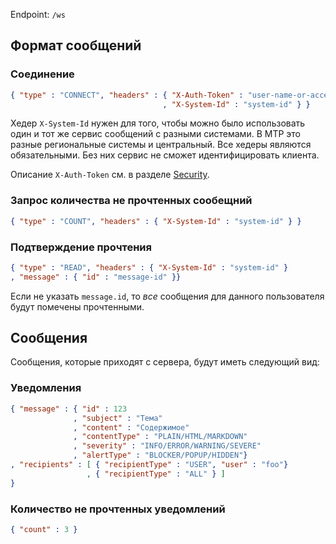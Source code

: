 Endpoint: `/ws`

## Формат сообщений

### Соединение
```json
{ "type" : "CONNECT", "headers" : { "X-Auth-Token" : "user-name-or-access-token"
                                  , "X-System-Id" : "system-id" } }
```

Хедер `X-System-Id` нужен для того, чтобы можно было использовать один и тот же сервис
сообщений с разными системами. В МТР это разные региональные системы 
и центральный. Все хедеры являются обязательными. Без них сервис не сможет
идентифицировать клиента.

Описание `X-Auth-Token` см. в разделе [Security](Security.md).

### Запрос количества не прочтенных сообещний
```json
{ "type" : "COUNT", "headers" : { "X-System-Id" : "system-id" } }
```

### Подтверждение прочтения
```json
{ "type" : "READ", "headers" : { "X-System-Id" : "system-id" }
, "message" : { "id" : "message-id" }}
```
Если не указать `message.id`, то *все* сообщения для данного пользователя будут
помечены прочтенными.

## Сообщения

Сообщения, которые приходят с сервера, будут иметь следующий вид:


### Уведомления 
```json
{ "message" : { "id" : 123
              , "subject" : "Тема"
              , "content" : "Содержимое"
              , "contentType" : "PLAIN/HTML/MARKDOWN"
              , "severity" : "INFO/ERROR/WARNING/SEVERE"
              , "alertType" : "BLOCKER/POPUP/HIDDEN"}
, "recipients" : [ { "recipientType" : "USER", "user" : "foo"}
                 , { "recipientType" : "ALL" } ]
}
```
### Количество не прочтенных уведомлений
```json
{ "count" : 3 }
```